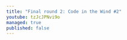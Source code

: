 ```yaml
---
title: "Final round 2: Code in the Wind #2"
youtube: tzJcJPNvi9o
managed: true
published: false
---
```

